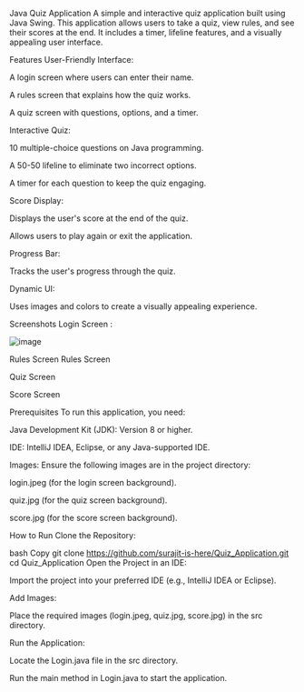 Java Quiz Application
A simple and interactive quiz application built using Java Swing. This application allows users to take a quiz, view rules, and see their scores at the end. It includes a timer, lifeline features, and a visually appealing user interface.

Features
User-Friendly Interface:

A login screen where users can enter their name.

A rules screen that explains how the quiz works.

A quiz screen with questions, options, and a timer.

Interactive Quiz:

10 multiple-choice questions on Java programming.

A 50-50 lifeline to eliminate two incorrect options.

A timer for each question to keep the quiz engaging.

Score Display:

Displays the user's score at the end of the quiz.

Allows users to play again or exit the application.

Progress Bar:

Tracks the user's progress through the quiz.

Dynamic UI:

Uses images and colors to create a visually appealing experience.

Screenshots
Login Screen : 

![image](https://github.com/user-attachments/assets/2c17d766-043f-4662-a133-69e4d9a1213d)


Rules Screen
Rules Screen

Quiz Screen


Score Screen


Prerequisites
To run this application, you need:

Java Development Kit (JDK): Version 8 or higher.

IDE: IntelliJ IDEA, Eclipse, or any Java-supported IDE.

Images: Ensure the following images are in the project directory:

login.jpeg (for the login screen background).

quiz.jpg (for the quiz screen background).

score.jpg (for the score screen background).

How to Run
Clone the Repository:

bash
Copy
git clone https://github.com/surajit-is-here/Quiz_Application.git
cd Quiz_Application
Open the Project in an IDE:

Import the project into your preferred IDE (e.g., IntelliJ IDEA or Eclipse).

Add Images:

Place the required images (login.jpeg, quiz.jpg, score.jpg) in the src directory.

Run the Application:

Locate the Login.java file in the src directory.

Run the main method in Login.java to start the application.
